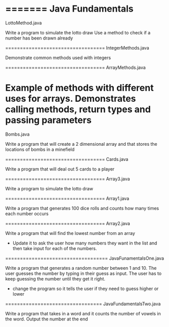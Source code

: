 =======
Java Fundamentals
=================
LottoMethod.java

Write a program to simulate the lotto draw
Use a method to check if a number has been drawn already

==================================
IntegerMethods.java

Demonstrate common methods used with integers

==================================
ArrayMethods.java

Example of methods with different uses for arrays. Demonstrates 
calling methods, return types and passing parameters
==================================
Bombs.java

Write a program that will create a 2 dimensional array and that stores the locations of bombs in a minefield

==================================
Cards.java

Write a program that will deal out 5 cards to a player

==================================
Array3.java

Write a program to simulate the lotto draw

==================================
Array1.java

Write a program that generates 100 dice rolls and counts how many times each number occurs

==================================
Array2.java

Write a program that will find the lowest number from an array

- Update it to ask the user how many numbers they want in the list and then take input for each of the numbers.

===================================
JavaFunamentalsOne.java

Write a program that generates a random number between 1 and 10. 
The user guesses the number by typing in their guess as input. 
The user has to keep guessing the number until they get it right. 

- change the program so it tells the user if they need to guess higher or lower

=================================
JavaFundamentalsTwo.java

Write a program that takes in a word and it counts the number of vowels in the word. 
Output the number at the end 
